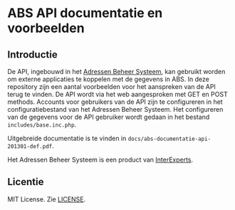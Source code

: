 ABS API documentatie en voorbeelden
===================================
Introductie
-----------
De API, ingebouwd in het [Adressen Beheer Systeem](http://adressenbeheersysteem.nl), kan gebruikt worden om externe applicaties te koppelen met de gegevens in ABS. In deze repository zijn een aantal voorbeelden voor het aanspreken van de API terug te vinden.
De API wordt via het web aangesproken met GET en POST methods. Accounts voor gebruikers van de API zijn te configureren in het configuratiebestand van het Adressen Beheer Systeem. Het configureren van de gegevens voor de API gebruiker wordt gedaan in het bestand `includes/base.inc.php`.

Uitgebreide documentatie is te vinden in `docs/abs-documentatie-api-201301-def.pdf`.

Het Adressen Beheer Systeem is een product van [InterExperts](http://www.interexperts.nl).

Licentie
--------
MIT License. Zie [LICENSE](https://github.com/interexperts/abs-api-examples/blob/master/LICENSE).
